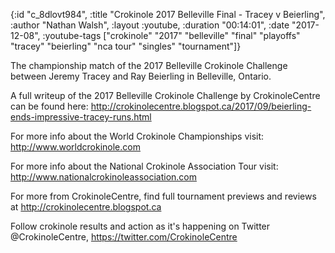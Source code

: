 {:id "c_8dlovt984",
 :title "Crokinole 2017 Belleville Final - Tracey v Beierling",
 :author "Nathan Walsh",
 :layout :youtube,
 :duration "00:14:01",
 :date "2017-12-08",
 :youtube-tags
 ["crokinole"
  "2017"
  "belleville"
  "final"
  "playoffs"
  "tracey"
  "beierling"
  "nca tour"
  "singles"
  "tournament"]}


The championship match of the 2017 Belleville Crokinole Challenge between Jeremy Tracey and Ray Beierling in Belleville, Ontario.

A full writeup of the 2017 Belleville Crokinole Challenge by CrokinoleCentre can be found here: http://crokinolecentre.blogspot.ca/2017/09/beierling-ends-impressive-tracey-runs.html

For more info about the World Crokinole Championships visit: http://www.worldcrokinole.com

For more info about the National Crokinole Association Tour visit: http://www.nationalcrokinoleassociation.com

For more from CrokinoleCentre, find full tournament previews and reviews at http://crokinolecentre.blogspot.ca

Follow crokinole results and action as it's happening on Twitter @CrokinoleCentre, https://twitter.com/CrokinoleCentre
